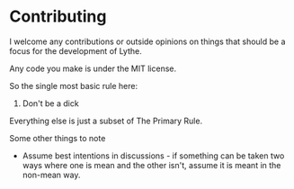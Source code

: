 # Contributing

I welcome any contributions or outside opinions on things that should be a focus for the development of Lythe.

Any code you make is under the MIT license.

So the single most basic rule here:

1. Don't be a dick

Everything else is just a subset of The Primary Rule. 

Some other things to note

* Assume best intentions in discussions - if something can be taken two ways where one is mean and the other isn't,
assume it is meant in the non-mean way. 
